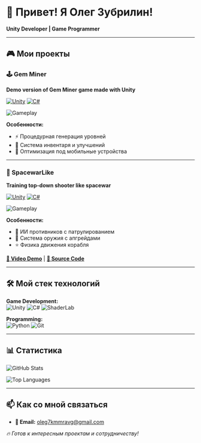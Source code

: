 # 👋 Привет! Я Олег Зубрилин!
**Unity Developer | Game Programmer**  

---

## 🎮 Мои проекты

### 🕹️ Gem Miner  
**Demo version of Gem Miner game made with Unity**  

[![Unity](https://img.shields.io/badge/Unity-100000?logo=unity&logoColor=white)](https://unity.com)
[![C#](https://img.shields.io/badge/C%23-239120?logo=c-sharp&logoColor=white)](https://docs.microsoft.com/en-us/dotnet/csharp/)

![Gameplay](https://via.placeholder.com/800x400.png?text=Gameplay+Screenshot)

**Особенности:**  
- ⚡ Процедурная генерация уровней  
- 💎 Система инвентаря и улучшений  
- 🎯 Оптимизация под мобильные устройства  

---

### 🚀 SpacewarLike  
**Training top-down shooter like spacewar**  

[![Unity](https://img.shields.io/badge/Unity-100000?logo=unity&logoColor=white)](https://unity.com)
[![C#](https://img.shields.io/badge/C%23-239120?logo=c-sharp&logoColor=white)](https://docs.microsoft.com/en-us/dotnet/csharp/)

![Gameplay]([https://via.placeholder.com/800x400.png?text=Spacewar+Gameplay](https://youtu.be/ACwoBz6jULk))

**Особенности:**  
- 🤖 ИИ противников с патрулированием  
- 🔫 Система оружия с апгрейдами  
- ⭐ Физика движения корабля  

**[🎥 Video Demo](https://via.placeholder.com/800x400.png?text=Spacewar+Youtube)** | **[📁 Source Code](/spacewarlike)**

---

## 🛠️ Мой стек технологий

**Game Development:**  
![Unity](https://img.shields.io/badge/Unity-100000?logo=unity&logoColor=white)
![C#](https://img.shields.io/badge/C%23-239120?logo=c-sharp&logoColor=white)
![ShaderLab](https://img.shields.io/badge/ShaderLab-8A2BE2)

**Programming:**  
![Python](https://img.shields.io/badge/Python-3776AB?logo=python&logoColor=white)
![Git](https://img.shields.io/badge/Git-F05032?logo=git&logoColor=white)

---

## 📊 Статистика

![GitHub Stats](https://github-readme-stats.vercel.app/api?username=w0nde4&show_icons=true&theme=radical)

![Top Languages](https://github-readme-stats.vercel.app/api/top-langs/?username=w0nde4&layout=compact&theme=radical)

---

## 📫 Как со мной связаться

- **📧 Email:** oleg7kmmravg@gmail.com    

*🔥 Готов к интересным проектам и сотрудничеству!*
